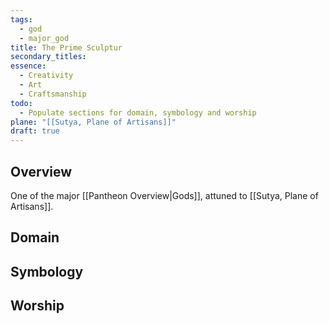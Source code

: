 ```yaml
---
tags:
  - god
  - major_god
title: The Prime Sculptur
secondary_titles: 
essence:
  - Creativity
  - Art
  - Craftsmanship
todo:
  - Populate sections for domain, symbology and worship
plane: "[[Sutya, Plane of Artisans]]"
draft: true
---
```

## Overview
One of the major [[Pantheon Overview|Gods]], attuned to [[Sutya, Plane of Artisans]].
## Domain

## Symbology

## Worship
